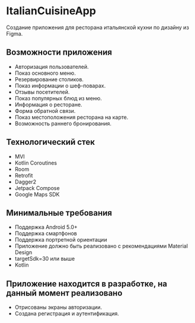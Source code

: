 # ItalianCuisineApp
Создание приложения для ресторана итальянской кухни по дизайну из Figma.

## Возможности приложения
* Авторизация пользователей.
* Показ основного меню.
* Резервирование столиков.
* Показ информации о шеф-поварах.
* Отзывы посетителей.
* Показ популярных блюд из меню.
* Информация о ресторане.
* Форма обратной связи.
* Показ местоположения ресторана на карте.
* Возможность раннего бронирования.

## Технологический стек
* MVI
* Kotlin Coroutines
* Room
* Retrofit
* Dagger2
* Jetpack Compose
* Google Maps SDK

## Минимальные требования
* Поддержка Android 5.0+
* Поддержка смартфонов
* Поддержка портретной ориентации
* Приложение должно быть реализовано с рекомендациями Material Design
* targetSdk=30 или выше
* Kotlin

## Приложение находится в разработке, на данный момент реализовано
* Отрисованы экраны авторизации.
* Создана регистрация и аутентификация.
